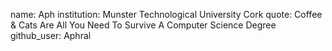 name: Aph
institution: Munster Technological University Cork
quote: Coffee & Cats Are All You Need To Survive A Computer Science Degree
github_user: Aphral